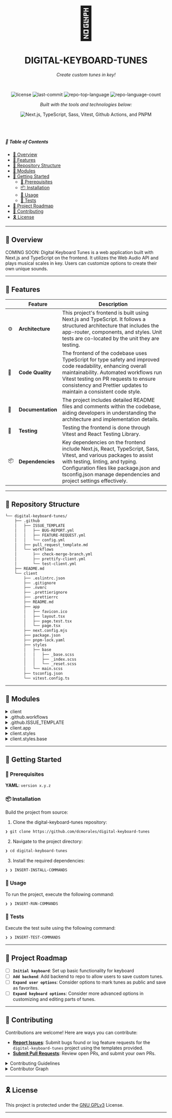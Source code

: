 <p align="center">
  <span style="font-size: 100px;">🎹</span>
</p>

<p align="center">
    <h1 align="center">DIGITAL-KEYBOARD-TUNES</h1>
</p>

<p align="center">
    <em>Create custom tunes in key!</em>
</p>

<br>

<p align="center">
	<img src="https://img.shields.io/github/license/dcmorales/digital-keyboard-tunes?style=default&logo=opensourceinitiative&logoColor=white&color=068a62" alt="license">
	<img src="https://img.shields.io/github/last-commit/dcmorales/digital-keyboard-tunes?style=default&logo=git&logoColor=white&color=068a62" alt="last-commit">
	<img src="https://img.shields.io/github/languages/top/dcmorales/digital-keyboard-tunes?style=default&color=068a62" alt="repo-top-language">
	<img src="https://img.shields.io/github/languages/count/dcmorales/digital-keyboard-tunes?style=default&color=068a62" alt="repo-language-count">
</p>

<p align="center">
    <em>Built with the tools and technologies below:</em>
</p>

<p align="center">
	<img src="https://skillicons.dev/icons?i=nextjs,ts,sass,vitest,githubactions,pnpm" alt="Next.js, TypeScript, Sass, Vitest, Github Actions, and PNPM">
</p>

<br>
<br>

##### 🔗 Table of Contents

- [📍 Overview](#-overview)
- [👾 Features](#-features)
- [📂 Repository Structure](#-repository-structure)
- [🧩 Modules](#-modules)
- [🚀 Getting Started](#-getting-started)
  - [🔖 Prerequisites](#-prerequisites)
  - [📦 Installation](#-installation)
  - [🤖 Usage](#-usage)
  - [🧪 Tests](#-tests)
- [📌 Project Roadmap](#-project-roadmap)
- [🤝 Contributing](#-contributing)
- [🎗 License](#-license)

---

## 📍 Overview

COMING SOON: Digital Keyboard Tunes is a web application built with Next.js and TypeScript on the frontend. It utilizes the Web Audio API and plays musical scales in key. Users can customize options to create their own unique sounds.

---

## 👾 Features

|     | Feature           | Description                                                                                                                                                                                                                                                          |
| --- | ----------------- | -------------------------------------------------------------------------------------------------------------------------------------------------------------------------------------------------------------------------------------------------------------------- |
| ⚙️  | **Architecture**  | This project's frontend is built using Next.js and TypeScript. It follows a structured architecture that includes the app-router, components, and styles. Unit tests are co-located by the unit they are testing.                                                    |
| 🔩  | **Code Quality**  | The frontend of the codebase uses TypeScript for type safety and improved code readability, enhancing overall maintainability. Automated workflows run Vitest testing on PR requests to ensure consistency and Prettier updates to maintain a consistent code style. |
| 📄  | **Documentation** | The project includes detailed README files and comments within the codebase, aiding developers in understanding the architecture and implementation details.                                                                                                         |
| 🧪  | **Testing**       | Testing the frontend is done through Vitest and React Testing Library.                                                                                                                                                                                               |
| 📦  | **Dependencies**  | Key dependencies on the frontend include Next.js, React, TypeScript, Sass, Vitest, and various packages to assist with testing, linting, and typing. Configuration files like package.json and tsconfig.json manage dependencies and project settings effectively.   |

---

## 📂 Repository Structure

```sh
└── digital-keyboard-tunes/
    ├── .github
    │   ├── ISSUE_TEMPLATE
    │   │   ├── BUG-REPORT.yml
    │   │   ├── FEATURE-REQUEST.yml
    │   │   └── config.yml
    │   ├── pull_request_template.md
    │   └── workflows
    │       ├── check-merge-branch.yml
    │       ├── prettify-client.yml
    │       └── test-client.yml
    ├── README.md
    └── client
        ├── .eslintrc.json
        ├── .gitignore
        ├── .nvmrc
        ├── .prettierignore
        ├── .prettierrc
        ├── README.md
        ├── app
        │   ├── favicon.ico
        │   ├── layout.tsx
        │   ├── page.test.tsx
        │   └── page.tsx
        ├── next.config.mjs
        ├── package.json
        ├── pnpm-lock.yaml
        ├── styles
        │   ├── base
        │   │   ├── _base.scss
        │   │   ├── _index.scss
        │   │   └── _reset.scss
        │   └── main.scss
        ├── tsconfig.json
        └── vitest.config.ts
```

---

## 🧩 Modules

<details closed><summary>client</summary>

| File                                                                                                      | Summary                   |
| --------------------------------------------------------------------------------------------------------- | ------------------------- |
| [pnpm-lock.yaml](https://github.com/dcmorales/digital-keyboard-tunes/blob/main/client/pnpm-lock.yaml)     | <code>❯ REPLACE-ME</code> |
| [next.config.mjs](https://github.com/dcmorales/digital-keyboard-tunes/blob/main/client/next.config.mjs)   | <code>❯ REPLACE-ME</code> |
| [.prettierignore](https://github.com/dcmorales/digital-keyboard-tunes/blob/main/client/.prettierignore)   | <code>❯ REPLACE-ME</code> |
| [package.json](https://github.com/dcmorales/digital-keyboard-tunes/blob/main/client/package.json)         | <code>❯ REPLACE-ME</code> |
| [.nvmrc](https://github.com/dcmorales/digital-keyboard-tunes/blob/main/client/.nvmrc)                     | <code>❯ REPLACE-ME</code> |
| [tsconfig.json](https://github.com/dcmorales/digital-keyboard-tunes/blob/main/client/tsconfig.json)       | <code>❯ REPLACE-ME</code> |
| [vitest.config.ts](https://github.com/dcmorales/digital-keyboard-tunes/blob/main/client/vitest.config.ts) | <code>❯ REPLACE-ME</code> |
| [.eslintrc.json](https://github.com/dcmorales/digital-keyboard-tunes/blob/main/client/.eslintrc.json)     | <code>❯ REPLACE-ME</code> |

</details>

<details closed><summary>.github.workflows</summary>

| File                                                                                                                             | Summary                   |
| -------------------------------------------------------------------------------------------------------------------------------- | ------------------------- |
| [test-client.yml](https://github.com/dcmorales/digital-keyboard-tunes/blob/main/.github/workflows/test-client.yml)               | <code>❯ REPLACE-ME</code> |
| [prettify-client.yml](https://github.com/dcmorales/digital-keyboard-tunes/blob/main/.github/workflows/prettify-client.yml)       | <code>❯ REPLACE-ME</code> |
| [check-merge-branch.yml](https://github.com/dcmorales/digital-keyboard-tunes/blob/main/.github/workflows/check-merge-branch.yml) | <code>❯ REPLACE-ME</code> |

</details>

<details closed><summary>.github.ISSUE_TEMPLATE</summary>

| File                                                                                                                            | Summary                   |
| ------------------------------------------------------------------------------------------------------------------------------- | ------------------------- |
| [BUG-REPORT.yml](https://github.com/dcmorales/digital-keyboard-tunes/blob/main/.github/ISSUE_TEMPLATE/BUG-REPORT.yml)           | <code>❯ REPLACE-ME</code> |
| [config.yml](https://github.com/dcmorales/digital-keyboard-tunes/blob/main/.github/ISSUE_TEMPLATE/config.yml)                   | <code>❯ REPLACE-ME</code> |
| [FEATURE-REQUEST.yml](https://github.com/dcmorales/digital-keyboard-tunes/blob/main/.github/ISSUE_TEMPLATE/FEATURE-REQUEST.yml) | <code>❯ REPLACE-ME</code> |

</details>

<details closed><summary>client.app</summary>

| File                                                                                                    | Summary                   |
| ------------------------------------------------------------------------------------------------------- | ------------------------- |
| [page.test.tsx](https://github.com/dcmorales/digital-keyboard-tunes/blob/main/client/app/page.test.tsx) | <code>❯ REPLACE-ME</code> |
| [layout.tsx](https://github.com/dcmorales/digital-keyboard-tunes/blob/main/client/app/layout.tsx)       | <code>❯ REPLACE-ME</code> |
| [page.tsx](https://github.com/dcmorales/digital-keyboard-tunes/blob/main/client/app/page.tsx)           | <code>❯ REPLACE-ME</code> |

</details>

<details closed><summary>client.styles</summary>

| File                                                                                               | Summary                   |
| -------------------------------------------------------------------------------------------------- | ------------------------- |
| [main.scss](https://github.com/dcmorales/digital-keyboard-tunes/blob/main/client/styles/main.scss) | <code>❯ REPLACE-ME</code> |

</details>

<details closed><summary>client.styles.base</summary>

| File                                                                                                         | Summary                   |
| ------------------------------------------------------------------------------------------------------------ | ------------------------- |
| [\_index.scss](https://github.com/dcmorales/digital-keyboard-tunes/blob/main/client/styles/base/_index.scss) | <code>❯ REPLACE-ME</code> |
| [\_reset.scss](https://github.com/dcmorales/digital-keyboard-tunes/blob/main/client/styles/base/_reset.scss) | <code>❯ REPLACE-ME</code> |
| [\_base.scss](https://github.com/dcmorales/digital-keyboard-tunes/blob/main/client/styles/base/_base.scss)   | <code>❯ REPLACE-ME</code> |

</details>

---

## 🚀 Getting Started

### 🔖 Prerequisites

**YAML**: `version x.y.z`

### 📦 Installation

Build the project from source:

1. Clone the digital-keyboard-tunes repository:

```sh
❯ git clone https://github.com/dcmorales/digital-keyboard-tunes
```

2. Navigate to the project directory:

```sh
❯ cd digital-keyboard-tunes
```

3. Install the required dependencies:

```sh
❯ ❯ INSERT-INSTALL-COMMANDS
```

### 🤖 Usage

To run the project, execute the following command:

```sh
❯ ❯ INSERT-RUN-COMMANDS
```

### 🧪 Tests

Execute the test suite using the following command:

```sh
❯ ❯ INSERT-TEST-COMMANDS
```

---

## 📌 Project Roadmap

- [ ] **`Initial keyboard`**: Set up basic functionality for keyboard
- [ ] **`Add backend`**: Add backend to repo to allow users to save custom tunes.
- [ ] **`Expand user options`**: Consider options to mark tunes as public and save as favorites.
- [ ] **`Expand keyboard options`**: Consider more advanced options in customizing and editing parts of tunes.

---

## 🤝 Contributing

Contributions are welcome! Here are ways you can contribute:

- **[Report Issues](https://github.com/dcmorales/digital-keyboard-tunes/issues)**: Submit bugs found or log feature requests for the `digital-keyboard-tunes` project using the templates provided.
- **[Submit Pull Requests](https://github.com/dcmorales/digital-keyboard-tunes/pulls)**: Review open PRs, and submit your own PRs.

<details closed>
<summary>Contributing Guidelines</summary>

1. **Fork the Repository**: Start by forking the project repository to your github account.
2. **Clone Locally**: Clone the forked repository to your local machine using a git client.
   ```sh
   git clone https://github.com/dcmorales/digital-keyboard-tunes
   ```
3. **Create a New Branch**: Always work on a new branch, giving it a descriptive name.
   ```sh
   git checkout -b feature/new-feature-x
   ```
4. **Make Your Changes**: Develop and test your changes locally.
5. **Commit Your Changes**: Commit with a clear message describing your updates.
   ```sh
   git commit -m 'Implemented new feature x.'
   ```
6. **Push to github**: Push the changes to your forked repository.
   ```sh
   git push origin feature/new-feature-x
   ```
7. **Submit a Pull Request**: Create a PR against the original project repository. Clearly describe the changes and their motivations using the PR template provided. By Default, merges into `main` are restricted, but you can request to merge into `develop`.
8. **Ensure all tests pass**: Linting and testing will be triggered after a pull request made into `develop`. If there are any failures in these workflows, the branch will not be allowed to merge.
9. **Review**: Once your PR is reviewed and approved, it will be merged into the main branch. Thank you for your contribution!
</details>

<details closed>
<summary>Contributor Graph</summary>
<br>
<p align="left">
    <img src="https://contrib.rocks/image?repo=dcmorales/digital-keyboard-tunes" alt="contributors to repo">
</p>
</details>

---

## 🎗 License

This project is protected under the [GNU GPLv3](LICENSE.txt) License.

---
